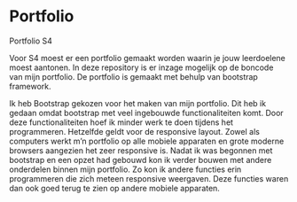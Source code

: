 # Portfolio
Portfolio S4

Voor S4 moest er een portfolio gemaakt worden waarin je jouw leerdoelene moest aantonen. In deze repository is er inzage mogelijk op de boncode van mijn portfolio. De portfolio is gemaakt met behulp van bootstrap framework. 

Ik heb Bootstrap gekozen voor het maken van mijn portfolio. Dit heb ik gedaan omdat bootstrap met veel ingebouwde functionaliteiten komt. Door deze functionaliteiten hoef ik minder werk te doen tijdens het programmeren. Hetzelfde geldt voor de responsive layout. Zowel als computers werkt m’n portfolio op alle mobiele apparaten en grote moderne browsers aangezien het zeer responsive is. Nadat ik was begonnen met bootstrap en een opzet had gebouwd kon ik verder bouwen met andere onderdelen binnen mijn portfolio. Zo kon ik andere functies erin programmeren die zich meteen responsive weergaven. Deze functies waren dan ook goed terug te zien op andere mobiele apparaten.
